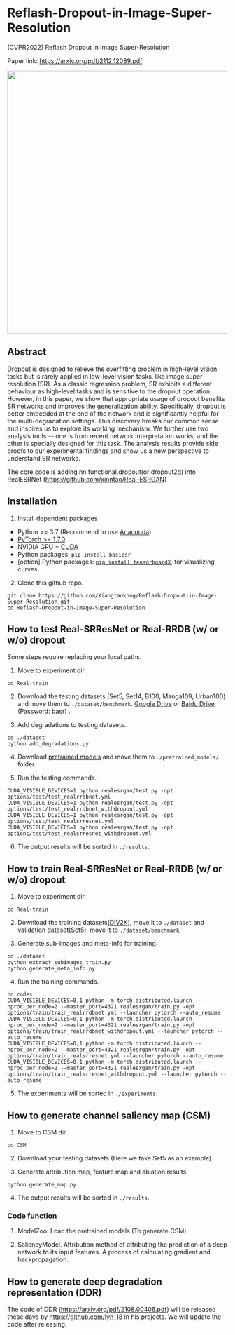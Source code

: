 # Reflash-Dropout-in-Image-Super-Resolution
(CVPR2022) Reflash Dropout in Image Super-Resolution

Paper link: https://arxiv.org/pdf/2112.12089.pdf


<img src="https://raw.githubusercontent.com/Xiangtaokong/Reflash-Dropout-in-Image-Super-Resolution/main/result.png" width="600px">

## Abstract

Dropout is designed to relieve the overfitting problem in high-level vision tasks but is rarely applied in low-level vision tasks, like image super-resolution (SR). As a classic regression problem, SR exhibits a different behaviour as high-level tasks and is sensitive to the dropout operation. However, in this paper, we show that appropriate usage of dropout benefits SR networks and improves the generalization ability. Specifically, dropout is better embedded at the end of the network and is significantly helpful for the multi-degradation settings. This discovery breaks our common sense and inspires us to explore its working mechanism. We further use two analysis tools -- one is from recent network interpretation works, and the other is specially designed for this task. The analysis results provide side proofs to our experimental findings and show us a new perspective to understand SR networks.

The core code is adding nn.functional.dropout(or dropout2d) into RealESRNet (https://github.com/xinntao/Real-ESRGAN)

## Installation

1. Install dependent packages 
- Python >= 3.7 (Recommend to use [Anaconda](https://www.anaconda.com/download/#linux))
- [PyTorch >= 1.7.0](https://pytorch.org/)
- NVIDIA GPU + [CUDA](https://developer.nvidia.com/cuda-downloads)
- Python packages: `pip install basicsr`
- [option] Python packages: [`pip install tensorboardX`](https://github.com/lanpa/tensorboardX), for visualizing curves.

2. Clone this github repo. 
```
git clone https://github.com/Xiangtaokong/Reflash-Dropout-in-Image-Super-Resolution.git
cd Reflash-Dropout-in-Image-Super-Resolution
```

## How to test Real-SRResNet or Real-RRDB (w/ or w/o) dropout

Some steps require replacing your local paths.

1. Move to experiment dir.
```
cd Real-train
```

2. Download the testing datasets (Set5, Set14, B100, Manga109, Urban100) and move them to `./dataset/benchmark`.
[Google Drive](https://drive.google.com/drive/folders/1B3DJGQKB6eNdwuQIhdskA64qUuVKLZ9u) or [Baidu Drive](https://pan.baidu.com/s/1AZDcEAFwwc1OC3KCd7EDnQ) (Password: basr) .

3. Add degradations to testing datasets.
```
cd ./dataset
python add_degradations.py
```

4. Download [pretrained models](https://drive.google.com/drive/folders/1NcNHbsGtD0OHuAf_ATACmZ_cTikL7bB3?usp=sharing) and move them to  `./pretrained_models/` folder. 

5. Run the testing commands.
```
CUDA_VISIBLE_DEVICES=1 python realesrgan/test.py -opt options/test/test_realrrdbnet.yml
CUDA_VISIBLE_DEVICES=1 python realesrgan/test.py -opt options/test/test_realrrdbnet_withdropout.yml
CUDA_VISIBLE_DEVICES=1 python realesrgan/test.py -opt options/test/test_realsrresnet.yml
CUDA_VISIBLE_DEVICES=1 python realesrgan/test.py -opt options/test/test_realsrresnet_withdropout.yml
```
6. The output results will be sorted in `./results`. 

## How to train Real-SRResNet or Real-RRDB (w/ or w/o) dropout

1. Move to experiment dir.
```
cd Real-train
```

2. Download the training datasets([DIV2K](https://data.vision.ee.ethz.ch/cvl/DIV2K/)), move it to `./dataset` and validation dataset(Set5), move it to `./dataset/benchmark`.

3. Generate sub-images and meta-info for training. 
```
cd ./dataset
python extract_subimages_train.py
python generate_meta_info.py
```

4. Run the training commands.
```
cd codes
CUDA_VISIBLE_DEVICES=0,1 python -m torch.distributed.launch --nproc_per_node=2 --master_port=4321 realesrgan/train.py -opt options/train/train_realrrdbnet.yml --launcher pytorch --auto_resume
CUDA_VISIBLE_DEVICES=0,1 python -m torch.distributed.launch --nproc_per_node=2 --master_port=4321 realesrgan/train.py -opt options/train/train_realrrdbnet_withdropout.yml --launcher pytorch --auto_resume
CUDA_VISIBLE_DEVICES=0,1 python -m torch.distributed.launch --nproc_per_node=2 --master_port=4321 realesrgan/train.py -opt options/train/train_realsrresnet.yml --launcher pytorch --auto_resume
CUDA_VISIBLE_DEVICES=0,1 python -m torch.distributed.launch --nproc_per_node=2 --master_port=4321 realesrgan/train.py -opt options/train/train_realsrresnet_withdropout.yml --launcher pytorch --auto_resume
```
5. The experiments will be sorted in `./experiments`. 

## How to generate channel saliency map (CSM)
1. Move to CSM dir.
```
cd CSM
```
2. Download your testing datasets (Here we take Set5 as an example). 

3. Generate attribution map, feature map and ablation results. 
```
python generate_map.py
```
4. The output results will be sorted in `./results`. 


### Code function
1. ModelZoo. 
Load the pretrained models (To generate CSM).

2. SaliencyModel.
Attribution method of attributing the prediction of a deep network to its input features. A process of calculating gradient and backpropagation.

## How to generate deep degradation representation (DDR)
The code of DDR (https://arxiv.org/pdf/2108.00406.pdf) will be released these days by https://github.com/lyh-18 in his projects.
We will update the code after releasing.
